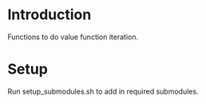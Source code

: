 # Introduction
Functions to do value function iteration.

# Setup
Run setup_submodules.sh to add in required submodules.
